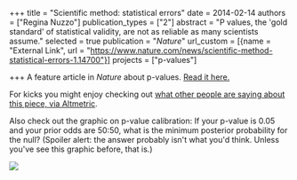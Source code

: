 +++
title = "Scientific method: statistical errors"
date = 2014-02-14
authors = ["Regina Nuzzo"]
publication_types = ["2"]
abstract = "P values, the 'gold standard' of statistical validity, are not as reliable as many scientists assume."
selected = true
publication = "*Nature*"
url_custom = [{name = "External Link", url = "https://www.nature.com/news/scientific-method-statistical-errors-1.14700"}]
projects = ["p-values"]

+++
A feature article in *Nature* about p-values. [Read it here.](https://www.nature.com/news/scientific-method-statistical-errors-1.14700)

For kicks you might enjoy checking out [what other people are saying about this piece, via Altmetric](https://www.altmetric.com/details/2115792).

Also check out the graphic on p-value calibration: If your p-value is 0.05 and your prior odds are 50:50, what is the minimum posterior probability for the null? (Spoiler alert: the answer probably isn't what you'd think. Unless you've see this graphic before, that is.)

[![](/img/p-graphic.jpg)](https://www.nature.com/news/scientific-method-statistical-errors-1.14700)
